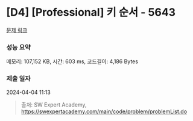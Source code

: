 # [D4] [Professional] 키 순서 - 5643 

[문제 링크](https://swexpertacademy.com/main/code/problem/problemDetail.do?contestProbId=AWXQsLWKd5cDFAUo) 

### 성능 요약

메모리: 107,152 KB, 시간: 603 ms, 코드길이: 4,186 Bytes

### 제출 일자

2024-04-04 11:13



> 출처: SW Expert Academy, https://swexpertacademy.com/main/code/problem/problemList.do